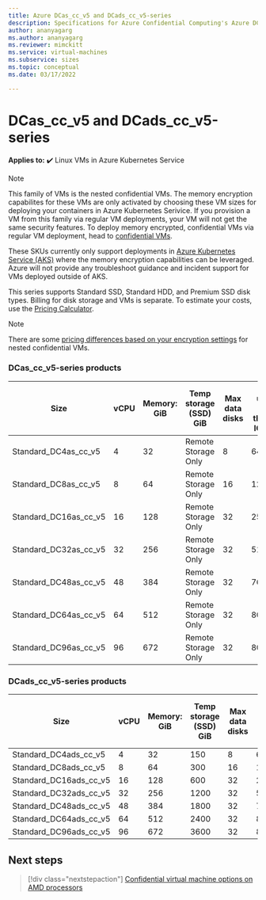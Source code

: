 ```yaml
---
title: Azure DCas_cc_v5 and DCads_cc_v5-series
description: Specifications for Azure Confidential Computing's Azure DCas_cc_v5 and DCads_cc_v5-series confidential virtual machines. 
author: ananyagarg
ms.author: ananyagarg
ms.reviewer: mimckitt
ms.service: virtual-machines
ms.subservice: sizes
ms.topic: conceptual 
ms.date: 03/17/2022

---
```


# DCas_cc_v5 and DCads_cc_v5-series

**Applies to:** :heavy_check_mark: Linux VMs in Azure Kubernetes Service

> [!NOTE]
> This family of VMs is the nested confidential VMs. The memory encryption capabilites for these VMs are only activated by choosing these VM sizes for deploying your containers in Azure Kubernetes Serivice. If you provision a VM from this family via regular VM deployments, your VM will not get the same security features. To deploy memory encrypted, confidential VMs via regular VM deployment, head to  [confidential VMs](../../../articles/confidential-computing/confidential-vm-overview.md).

These SKUs currently only support deployments in [Azure Kubernetes Service (AKS)](../../../articles/aks/index.yml) where the memory encryption capabilities can be leveraged. Azure will not provide any troubleshoot guidance and incident support for VMs deployed outside of AKS.


This series supports Standard SSD, Standard HDD, and Premium SSD disk types. Billing for disk storage and VMs is separate. To estimate your costs, use the [Pricing Calculator](https://azure.microsoft.com/pricing/calculator/).

> [!NOTE]
> There are some [pricing differences based on your encryption settings](../../../articles/confidential-computing/confidential-vm-overview.md#encryption-pricing-differences) for nested confidential VMs.


### DCas_cc_v5-series products

| Size | vCPU | Memory: GiB | Temp storage (SSD) GiB | Max data disks | Max uncached disk throughput: IOPS/MBps | Max NICs |
|---|---|---|---|---|---|---|
| Standard_DC4as_cc_v5  | 4  | 32  | Remote Storage Only | 8  | 6400/144   | 2 |
| Standard_DC8as_cc_v5  | 8  | 64  | Remote Storage Only | 16 | 12800/200  | 4 |
| Standard_DC16as_cc_v5 | 16 | 128 | Remote Storage Only | 32 | 25600/384  | 4 |
| Standard_DC32as_cc_v5 | 32 | 256 | Remote Storage Only | 32 | 51200/768  | 8 |
| Standard_DC48as_cc_v5 | 48 | 384 | Remote Storage Only | 32 | 76800/1152 | 8 |
| Standard_DC64as_cc_v5 | 64 | 512 | Remote Storage Only | 32 | 80000/1200 | 8 |
| Standard_DC96as_cc_v5 | 96 | 672 | Remote Storage Only | 32 | 80000/1600 | 8 |


### DCads_cc_v5-series products

| Size | vCPU | Memory: GiB | Temp storage (SSD) GiB | Max data disks | Max uncached disk throughput: IOPS/MBps | Max NICs |
|---|---|---|---|---|---|---|
| Standard_DC4ads_cc_v5  | 4  | 32  | 150 | 8  | 6400/144   | 2 |
| Standard_DC8ads_cc_v5  | 8  | 64  | 300 | 16 | 12800/200  | 4 |
| Standard_DC16ads_cc_v5 | 16 | 128 | 600 | 32 | 25600/384  | 4 |
| Standard_DC32ads_cc_v5 | 32 | 256 | 1200 | 32 | 51200/768  | 8 |
| Standard_DC48ads_cc_v5 | 48 | 384 | 1800 | 32 | 76800/1152 | 8 |
| Standard_DC64ads_cc_v5 | 64 | 512 | 2400 | 32 | 80000/1200 | 8 |
| Standard_DC96ads_cc_v5 | 96 | 672 | 3600 | 32 | 80000/1600 | 8 |

## Next steps

> [!div class="nextstepaction"]
> [Confidential virtual machine options on AMD processors](../../../articles/confidential-computing/confidential-vm-overview.md)
